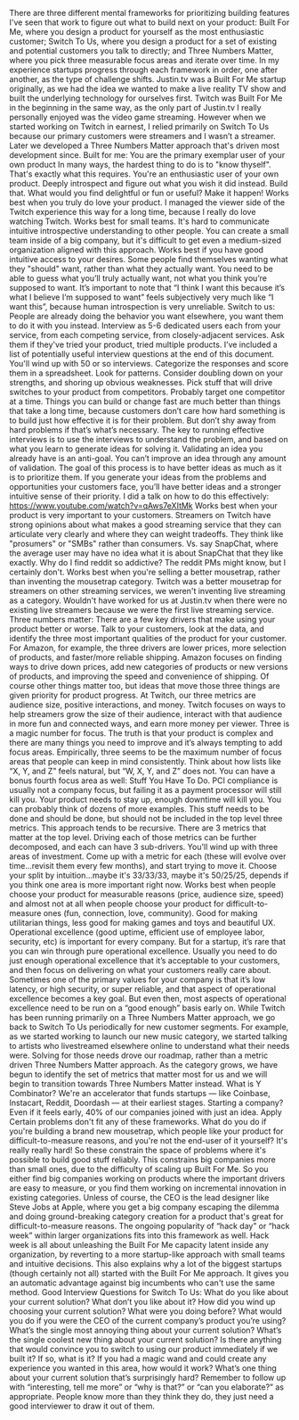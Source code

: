 There are three different mental frameworks for prioritizing building features I've seen that work to figure out what to build next on your product: Built For Me, where you design a product for yourself as the most enthusiastic customer; Switch To Us, where you design a product for a set of existing and potential customers you talk to directly; and Three Numbers Matter, where you pick three measurable focus areas and iterate over time. In my experience startups progress through each framework in order, one after another, as the type of challenge shifts. Justin.tv was a Built For Me startup originally, as we had the idea we wanted to make a live reality TV show and built the underlying technology for ourselves first. Twitch was Built For Me in the beginning in the same way, as the only part of Justin.tv I really personally enjoyed was the video game streaming. However when we started working on Twitch in earnest, I relied primarily on Switch To Us because our primary customers were streamers and I wasn’t a streamer. Later we developed a Three Numbers Matter approach that's driven most development since.
Built for me: You are the primary exemplar user of your own product
In many ways, the hardest thing to do is to "know thyself". That's exactly what this requires. You're an enthusiastic user of your own product. Deeply introspect and figure out what you wish it did instead. Build that. What would you find delightful or fun or useful? Make it happen!
Works best when you truly do love your product. I managed the viewer side of the Twitch experience this way for a long time, because I really do love watching Twitch.
Works best for small teams. It's hard to communicate intuitive introspective understanding to other people. You can create a small team inside of a big company, but it's difficult to get even a medium-sized organization aligned with this approach.
Works best if you have good intuitive access to your desires. Some people find themselves wanting what they "should" want, rather than what they actually want. You need to be able to guess what you’ll truly actually want, not what you think you’re supposed to want. It’s important to note that “I think I want this because it’s what I believe I’m supposed to want” feels subjectively very much like “I want this”, because human introspection is very unreliable.
Switch to us: People are already doing the behavior you want elsewhere, you want them to do it with you instead.
Interview as 5-6 dedicated users each from your service, from each competing service, from closely-adjacent services. Ask them if they've tried your product, tried multiple products. I’ve included a list of potentially useful interview questions at the end of this document.
You'll wind up with 50 or so interviews. Categorize the responses and score them in a spreadsheet. Look for patterns. Consider doubling down on your strengths, and shoring up obvious weaknesses. Pick stuff that will drive switches to your product from competitors. Probably target one competitor at a time. Things you can build or change fast are much better than things that take a long time, because customers don’t care how hard something is to build just how effective it is for their problem. But don’t shy away from hard problems if that’s what’s necessary.
The key to running effective interviews is to use the interviews to understand the problem, and based on what you learn to generate ideas for solving it. Validating an idea you already have is an anti-goal. You can’t improve an idea through any amount of validation. The goal of this process is to have better ideas as much as it is to prioritize them. If you generate your ideas from the problems and opportunities your customers face, you’ll have better ideas and a stronger intuitive sense of their priority. I did a talk on how to do this effectively: https://www.youtube.com/watch?v=qAws7eXItMk
Works best when your product is very important to your customers. Streamers on Twitch have strong opinions about what makes a good streaming service that they can articulate very clearly and where they can weight tradeoffs. They think like "prosumers" or "SMBs" rather than consumers. Vs. say SnapChat, where the average user may have no idea what it is about SnapChat that they like exactly. Why do I find reddit so addictive? The reddit PMs might know, but I certainly don't.
Works best when you're selling a better mousetrap, rather than inventing the mousetrap category. Twitch was a better mousetrap for streamers on other streaming services, we weren't inventing live streaming as a category. Wouldn't have worked for us at Justin.tv when there were no existing live streamers because we were the first live streaming service.
Three numbers matter: There are a few key drivers that make using your product better or worse.
Talk to your customers, look at the data, and identify the three most important qualities of the product for your customer. For Amazon, for example, the three drivers are lower prices, more selection of products, and faster/more reliable shipping. Amazon focuses on finding ways to drive down prices, add new categories of products or new versions of products, and improving the speed and convenience of shipping. Of course other things matter too, but ideas that move those three things are given priority for product progress. At Twitch, our three metrics are audience size, positive interactions, and money. Twitch focuses on ways to help streamers grow the size of their audience, interact with that audience in more fun and connected ways, and earn more money per viewer.
Three is a magic number for focus. The truth is that your product is complex and there are many things you need to improve and it’s always tempting to add focus areas. Empirically, three seems to be the maximum number of focus areas that people can keep in mind consistently. Think about how lists like “X, Y, and Z” feels natural, but “W, X, Y, and Z” does not.
You can have a bonus fourth focus area as well: Stuff You Have To Do. PCI compliance is usually not a company focus, but failing it as a payment processor will still kill you. Your product needs to stay up, enough downtime will kill you. You can probably think of dozens of more examples. This stuff needs to be done and should be done, but should not be included in the top level three metrics.
This approach tends to be recursive. There are 3 metrics that matter at the top level. Driving each of those metrics can be further decomposed, and each can have 3 sub-drivers.
You'll wind up with three areas of investment. Come up with a metric for each (these will evolve over time...revisit them every few months), and start trying to move it. Choose your split by intuition...maybe it's 33/33/33, maybe it's 50/25/25, depends if you think one area is more important right now.
Works best when people choose your product for measurable reasons (price, audience size, speed) and almost not at all when people choose your product for difficult-to-measure ones (fun, connection, love, community). Good for making utilitarian things, less good for making games and toys and beautiful UX.
Operational excellence (good uptime, efficient use of employee labor, security, etc) is important for every company. But for a startup, it’s rare that you can win through pure operational excellence. Usually you need to do just enough operational excellence that it’s acceptable to your customers, and then focus on delivering on what your customers really care about. Sometimes one of the primary values for your company is that it’s low latency, or high security, or super reliable, and that aspect of operational excellence becomes a key goal. But even then, most aspects of operational excellence need to be run on a “good enough” basis early on.
While Twitch has been running primarily on a Three Numbers Matter approach, we go back to Switch To Us periodically for new customer segments. For example, as we started working to launch our new music category, we started talking to artists who livestreamed elsewhere online to understand what their needs were. Solving for those needs drove our roadmap, rather than a metric driven Three Numbers Matter approach. As the category grows, we have begun to identify the set of metrics that matter most for us and we will begin to transition towards Three Numbers Matter instead.
What is Y Combinator?
We're an accelerator that funds startups — like Coinbase, Instacart, Reddit, Doordash — at their earliest stages. Starting a company? Even if it feels early, 40% of our companies joined with just an idea.
Apply
Certain problems don't fit any of these frameworks. What do you do if you're building a brand new mousetrap, which people like your product for difficult-to-measure reasons, and you're not the end-user of it yourself? It's really really hard! So these constrain the space of problems where it's possible to build good stuff reliably. This constrains big companies more than small ones, due to the difficulty of scaling up Built For Me. So you either find big companies working on products where the important drivers are easy to measure, or you find them working on incremental innovation in existing categories. Unless of course, the CEO is the lead designer like Steve Jobs at Apple, where you get a big company escaping the dilemma and doing ground-breaking category creation for a product that's great for difficult-to-measure reasons. The ongoing popularity of “hack day” or “hack week” within larger organizations fits into this framework as well. Hack week is all about unleashing the Built For Me capacity latent inside any organization, by reverting to a more startup-like approach with small teams and intuitive decisions. This also explains why a lot of the biggest startups (though certainly not all) started with the Built For Me approach. It gives you an automatic advantage against big incumbents who can't use the same method.
Good Interview Questions for Switch To Us:
What do you like about your current solution?
What don’t you like about it?
How did you wind up choosing your current solution?
What were you doing before?
What would you do if you were the CEO of the current company’s product you’re using?
What’s the single most annoying thing about your current solution?
What’s the single coolest new thing about your current solution?
Is there anything that would convince you to switch to using our product immediately if we built it? If so, what is it?
If you had a magic wand and could create any experience you wanted in this area, how would it work?
What’s one thing about your current solution that’s surprisingly hard?
Remember to follow up with “interesting, tell me more” or “why is that?” or “can you elaborate?” as appropriate. People know more than they think they do, they just need a good interviewer to draw it out of them.